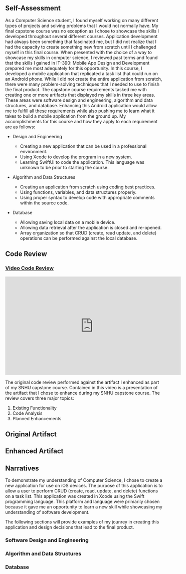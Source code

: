 ## Self-Assessment
As a Computer Science student, I found myself working on many different types of projects and solving problems that I would not normally have. My final capstone course was no exception as I chose to showcase the skills I developed throughout several different courses. Application development had always been something that fascinated me, but I did not realize that I had the capacity to create something new from scratch until I challenged myself in this final course. When presented with the choice of a way to showcase my skills in computer science, I reviewed past terms and found that the skills I gained in IT-390: Mobile App Design and Development prepared me most adequately for this opportunity.
In this course, I developed a mobile application that replicated a task list that could run on an Android phone. While I did not create the entire application from scratch, there were many problem-solving techniques that I needed to use to finish the final product. The capstone course requirements tasked me with creating one or more artifacts that displayed my skills in three key areas. These areas were software design and engineering, algorithm and data structures, and database. Enhancing this Android application would allow me to fulfill all these requirements while also pushing me to learn what it takes to build a mobile application from the ground up. 
My accomplishments for this course and how they apply to each requirement are as follows:

- Design and Engineering
	- Creating a new application that can be used in a professional environment.
	- Using Xcode to develop the program in a new system.
	- Learning SwiftUI to code the application. This language was unknown to be prior to starting the course.

- Algorithm and Data Structures
	- Creating an application from scratch using coding best practices.
	- Using functions, variables, and data structures properly.
	- Using proper syntax to develop code with appropriate comments within the source code.

- Database
	- Allowing saving local data on a mobile device.
	- Allowing data retrieval after the application is closed and re-opened.
	- Array organization so that CRUD (create, read update, and delete) operations can be performed against the local database.


## Code Review

### [Video Code Review](https://youtu.be/qOXmMAzpbtE)

<iframe width="560" height="315" src="https://youtu.be/qOXmMAzpbtE" frameborder="0" allow="accelerometer; autoplay; clipboard-write; encrypted-media; gyroscope; picture-in-picture" allowfullscreen> </iframe>

The original code review performed against the artifact I enhanced as part of my SNHU capstone course. Contained in this video is a presentation of the artifact that I chose to enhance during my SNHU capstone course. The review covers three major topics:

1. Existing Functionality
2. Code Analysis
3. Planned Enhancements

## Original Artifact


## Enhanced Artifact


## Narratives
To demonstrate my understanding of Computer Science, I chose to create a new application for use on iOS devices. The purpose of this application is to allow a user to perform CRUD (create, read, update, and delete) functions on a task list. This application was created in Xcode using the Swift programming language. This platform and language were primarily chosen because it gave me an opportunity to learn a new skill while showcasing my understanding of software development.

The following sections will provide examples of my jounrey in creating this application and design decisions that lead to the final product.

### Software Design and Engineering


### Algorithm and Data Structures


### Database

